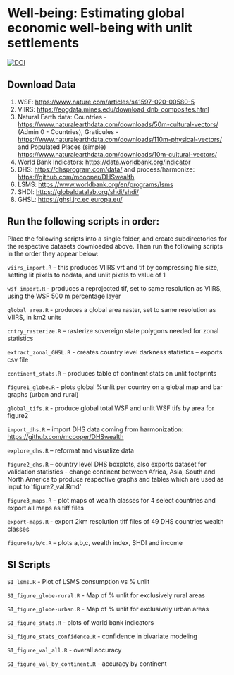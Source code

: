 # Well-being: Estimating global economic well-being with unlit settlements

[![DOI](https://zenodo.org/badge/186901894.svg)](https://zenodo.org/badge/latestdoi/186901894)

## Download Data

1. WSF: https://www.nature.com/articles/s41597-020-00580-5
2. VIIRS: https://eogdata.mines.edu/download_dnb_composites.html
3. Natural Earth data: Countries - https://www.naturalearthdata.com/downloads/50m-cultural-vectors/ (Admin 0 - Countries), Graticules - https://www.naturalearthdata.com/downloads/110m-physical-vectors/ and Populated Places (simple) https://www.naturalearthdata.com/downloads/10m-cultural-vectors/
4. World Bank Indicators:	https://data.worldbank.org/indicator
5. DHS: https://dhsprogram.com/data/ and process/harmonize: https://github.com/mcooper/DHSwealth
6. LSMS: https://www.worldbank.org/en/programs/lsms
7. SHDI: https://globaldatalab.org/shdi/shdi/
8. GHSL: https://ghsl.jrc.ec.europa.eu/


## Run the following scripts in order:

Place the following scripts into a single folder, and create subdirectories for the respective datasets downloaded above. Then run the following scripts in the order they appear below:

`viirs_import.R` – this produces VIIRS vrt and tif by compressing file size, setting lit pixels to nodata, and unlit pixels to value of 1

`wsf_import.R` - produces a reprojected tif, set to same resolution as VIIRS, using the WSF 500 m percentage layer

`global_area.R` - produces a global area raster, set to same resolution as VIIRS, in km2 units

`cntry_rasterize.R` – rasterize sovereign state polygons needed for zonal statistics

`extract_zonal_GHSL.R` - creates country level darkness statistics – exports csv file

`continent_stats.R` – produces table of continent stats on unlit footprints

`figure1_globe.R` - plots global %unlit per country on a global map and bar graphs (urban and rural)

`global_tifs.R` - produce global total WSF and unlit WSF tifs by area for figure2

`import_dhs.R` – import DHS data coming from harmonization: https://github.com/mcooper/DHSwealth

`explore_dhs.R` – reformat and visualize data

`figure2_dhs.R` – country level DHS boxplots, also exports dataset for validation statistics - change continent between Africa, Asia, South and North America to produce respective graphs and tables which are used as input to 'figure2_val.Rmd'

`figure3_maps.R` – plot maps of wealth classes for 4 select countries and export all maps as tiff files

`export-maps.R` - export 2km resolution tiff files of 49 DHS countries wealth classes

`figure4a/b/c.R` – plots a,b,c, wealth index, SHDI and income


## SI Scripts
`SI_lsms.R` - Plot of LSMS consumption vs % unlit

`SI_figure_globe-rural.R` - Map of % unlit for exclusively rural areas

`SI_figure_globe-urban.R` - Map of % unlit for exclusively urban areas

`SI_figure_stats.R` - plots of world bank indicators

`SI_figure_stats_confidence.R` - confidence in bivariate modeling

`SI_figure_val_all.R` - overall accuracy 

`SI_figure_val_by_continent.R` - accuracy by continent
